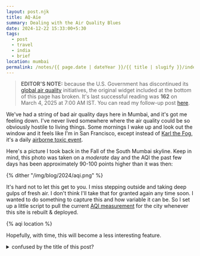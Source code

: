 ```yaml
---
layout: post.njk
title: AQ-Aïe
summary: Dealing with the Air Quality Blues
date: 2024-12-22 15:33:00+5:30
tags:
  - post
  - travel
  - india
  - brief
location: mumbai
permalink: /notes/{{ page.date | dateYear }}/{{ title | slugify }}/index.html
---
```


> **EDITOR'S NOTE:** because the U.S. Government has discontinued its [global air quality](https://www.france24.com/en/live-news/20250305-us-embassies-end-pollution-data-popular-in-china-and-india) initiatives, the original widget included at the bottom of this page has broken. It's last successful reading was **162** on March 4, 2025 at 7:00 AM IST. You can read my follow-up post [here](/notes/2025/lost-in-the-haze).

We've had a string of bad air quality days here in Mumbai, and it's got me feeling down. I've never lived somewhere where the air quality could be so obviously hostile to living things. Some mornings I wake up and look out the window and it feels like I'm in San Francisco, except instead of [Karl the Fog](https://www.kqed.org/news/11682057/how-the-bay-areas-fog-came-to-be-named-karl), it's a daily [airborne toxic event](https://en.wikipedia.org/wiki/White_Noise_(novel)).

Here's a picture I took back in the Fall of the South Mumbai skyline. Keep in mind, this photo was taken on a _moderate_ day and the AQI the past few days has been approximately 90-100 points higher than it was then:

{% dither "/img/blog/2024/aqi.png" %}

It's hard not to let this get to you. I miss stepping outside and taking deep gulps of fresh air. I don't think I'll take that for granted again any time soon. I wanted to do something to capture this and how variable it can be. So I set up a little script to pull the current [AQI measurement](https://www.airnow.gov/aqi/aqi-basics/) for the city whenever this site is rebuilt & deployed.

{% aqi location %}

Hopefully, with time, this will become a less interesting feature.

<details>
    <summary>confused by the title of this post?</summary>
    <p>"Aïe" is the french word for "ouch". It is pronounced like the English word "eye".</p>
</details>
